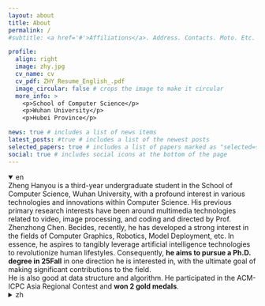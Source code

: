 ```yaml
---
layout: about
title: About
permalink: /
#subtitle: <a href='#'>Affiliations</a>. Address. Contacts. Moto. Etc.

profile:
  align: right
  image: zhy.jpg
  cv_name: cv
  cv_pdf: ZHY_Resume_English_.pdf
  image_circular: false # crops the image to make it circular
  more_info: >
    <p>School of Computer Science</p>
    <p>Wuhan University</p>
    <p>Hubei Province</p>

news: true # includes a list of news items
latest_posts: #true # includes a list of the newest posts
selected_papers: true # includes a list of papers marked as "selected={true}"
social: true # includes social icons at the bottom of the page
---
```

<details open>
  <summary>en</summary>
  Zheng Hanyou is a third-year undergraduate student in the School of Computer Science, Wuhan University, with a profound interest in various technologies and innovations within Computer Science. His previous primary research interests have been around multimedia technologies related to video, image processing, and coding and directed by Prof. Zhenzhong Chen. Becides, recently, he has developed a strong interest in the fields of Computer Graphics, Robotics, Model Deployment, etc. In essence, he aspires to tangibly leverage artificial intelligence technologies to revolutionize human lifestyles. Consequently, <strong>he aims to pursue a Ph.D. degree in 25Fall</strong> in one direction he is interested in, with the ultimate goal of making significant contributions to the field.
  <br>
  He is also good at data structure and algorithm. He participated in the ACM-ICPC Asia Regional Contest and <strong>won 2 gold medals</strong>. 
</details>


<details>
  <summary>zh</summary>
  郑寒友是武汉大学计算机学院的三年级本科生，对计算机科学领域的各种技术和创新有着深厚的兴趣。他先前的主要研究兴趣集中在与视频、图像处理和编码相关的多媒体技术上,并由陈震中教授指导。此外，他最近对计算机图形学，机器人，模型部署等领域产生了浓厚的兴趣。总而言之，他渴望实际运用人工智能技术来彻底改变人类的生活方式。因此，<strong>他计划在2025年秋季入学，攻读博士学位</strong>，专攻与自己兴趣相符的某个方向，并在该领域做出重要贡献。
  <br>
  他也擅长数据结构和算法。他参加了ACM-ICPC亚洲区域赛，获得了<strong>2次金奖</strong>。
</details>

